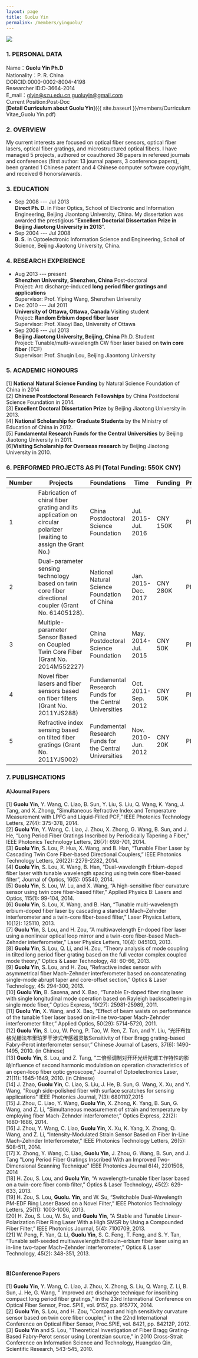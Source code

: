 ```yaml
---
layout: page
title: GuoLu Yin
permalink: /members/yinguolu/
---
```


<a href="{{ site.baseurl }}/members/yinguolu/">
<img class="member-avatar" src="{{ site.baseurl }}/images/yinguolu-92x128.jpg">
</a>

### 1. PERSONAL DATA

Name：**Guolu Yin Ph.D**<br>
Nationality：P. R. China<br>
DORCID:0000-0002-8004-4198<br>
Researcher ID:D-3664-2014<br>
E_mail：glyin@szu.edu.cn,guoluyin@gmail.com<br/>
Current Position:Post-Doc<br>
[**Detail Curriculum about Guolu Yin**]({{ site.baseurl }}/members/Curriculum Vitae_Guolu Yin.pdf)<br>

### 2. OVERVIEW

My current interests are focused on optical fiber sensors, optical fiber lasers, optical fiber gratings, and microstructured optical fibers. I have managed 5 projects, authored or coauthored 38 papers in refereed journals and conferences (first author: 13 journal papers, 3 conference papers), been granted 1 Chinese patent and 4 Chinese computer software copyright, and received 6 honors/awards.
   
### 3. EDUCATION

+ Sep 2008 --- Jul 2013<br> 
**Direct Ph. D**. in Fiber Optics, School of Electronic and Information Engineering, Beijing Jiaontong University, China. My dissertation was awarded the prestigious “**Excellent Doctorial Dissertation Prize in Beijing Jiaotong University in 2013**”.
+ Sep 2004 --- Jul 2008<br> **B. S**. in Optoelectronic Information Science and Engineering, Scholl of Science, Beijing Jiaotong University, China.

###	4. RESEARCH EXPERIENCE

+ Aug 2013 --- present<br>
**Shenzhen University, Shenzhen, China**                        Post-doctoral<br>
Project: Arc discharge-induced **long period fiber gratings and applications**<br>
Supervisor: Prof. Yiping Wang, Shenzhen University
+ Dec 2010 --- Jul 2011<br>
**University of Ottawa, Ottawa, Canada**                      Visiting student<br>
Project: **Random Erbium doped fiber laser**<br>
Supervisor: Prof. Xiaoyi Bao, University of Ottawa<br>
+ Sep 2008 --- Jul 2013<br>
**Beijing Jiaotong University, Beijing, China**                    Ph.D. Student<br>
Project: Tunable/multi-wavelength CW fiber laser based on **twin core fiber** (TCF)<br>
Supervisor: Prof. Shuqin Lou, Beijing Jiaontong University<br>



###	5. ACADEMIC HONOURS
[1] **National Natural Science Funding** by Natural Science Foundation of China in 2014<br>
[2] **Chinese Postdoctoral Research Fellowships** by China Postdoctoral Science Foundation in 2014.<br>
[3] **Excellent Doctoral Dissertation Prize** by Beijing Jiaotong University in 2013.<br> 
[4] **National Scholarship for Graduate Students** by the Ministry of Education of China in 2012.<br>
[5] **Fundamental Research Funds for the Central Universities** by Beijing Jiaotong University in 2011.<br>
[6]**Visiting Scholarship for Overseas research** by Beijing Jiaotong University in 2010.<br>

### 6. PERFORMED PROJECTS AS PI (Total Funding: 550K CNY)

<table>
  <thead>
    <tr>
      <th style="width: 5%">Number</th>
      <th style="width: 45%">Projects</th>
      <th style="width: 25%">Foundations</th>
      <th style="width: 15%">Time </th>
      <th style="width: 5%">Funding</th>
      <th style="width: 5%">Principal</th>
  </thead>
  <tbody>
    <tr>
      <td>1</th>
      <td>Fabrication of chiral fiber grating and its application on circular polarizer (waiting to assign the Grant No.)</th>
      <td>China Postdoctoral Science Foundation</th>
      <td>Jul. 2015-Jul. 2016</th>
      <td>CNY 150K</th>
      <td>PI</th>
    </tr>
    <tr>
      <td>2</th>
      <td>Dual-parameter sensing technology based on twin core fiber directional coupler (Grant No. 61405128).</th>
      <td>National Natural Science Foundation of China</th>
      <td>Jan. 2015-Dec. 2017</th>
      <td>CNY 280K</th>
      <td>PI</th>
    </tr>
    <tr>
      <td>3</th>
      <td>Multiple-parameter Sensor Based on Coupled Twin Core Fiber (Grant No. 2014M552227)</th>
      <td>China Postdoctoral Science Foundation</th>
      <td>May. 2014-Jul. 2015</th>
      <td>CNY 50K</th>
      <td>PI</th>
    </tr>
    <tr>
      <td>4</th>
      <td>Novel fiber lasers and fiber sensors based on fiber filters (Grant No. 2011YJS288)</th>
      <td>Fundamental Research Funds for the Central Universities</th>
      <td>Oct. 2011-Sep. 2012</th>
      <td>CNY 50K</th>
      <td>PI</th>
    </tr>
    <tr>
      <td>5</th>
      <td>Refractive index sensing based on tilted fiber gratings (Grant No. 2011YJS002)</th>
      <td>Fundamental Research Funds for the Central Universities</th>
      <td>Nov. 2010-Jun. 2012</th>
      <td>CNY 20K</th>
      <td>PI</th>
    </tr>
     
</tbody>
</table>

### 7. PUBLISHCATIONS

#### **A)Journal Papers**<br>
[1] **Guolu Yin**, Y. Wang, C. Liao, B. Sun, Y. Liu, S. Liu, Q. Wang, K. Yang, J. Tang, and X. Zhong, “Simultaneous Refractive Index and Temperature Measurement with LPFG and Liquid-Filled PCF,” IEEE Photonics Technology Letters, 27(4): 375-378, 2014. <br>
[2] **Guolu Yin**, Y. Wang, C. Liao, J. Zhou, X. Zhong, G. Wang, B. Sun, and J. He, “Long Period Fiber Gratings Inscribed by Periodically Tapering a Fiber,” IEEE Photonics Technology Letters, 26(7): 698-701, 2014.<br>
[3] **Guolu Yin**, S. Lou, P. Hua, X. Wang, and B. Han, “Tunable Fiber Laser by Cascading Twin Core Fiber-based Directional Couplers,” IEEE Photonics Technology Letters, 26(22): 2279-2282, 2014.<br>
[4] **Guolu Yin**, S. Lou, X. Wang, B. Han, “Dual-wavelength Erbium-doped fiber laser with tunable wavelength spacing using twin core fiber-based filter”, Journal of Optics, 16(5): 05540, 2014.<br>
[5] **Guolu Yin**, S. Lou, W. Lu, and X. Wang, “A high-sensitive fiber curvature sensor using twin core fiber-based filter,” Applied Physics B: Lasers and Optics, 115(1): 99-104, 2014.<br>
[6] **Guolu Yin**, S. Lou, X. Wang, and B. Han, “Tunable multi-wavelength erbium-doped fiber laser by cascading a standard Mach–Zehnder interferometer and a twin-core fiber-based filter,” Laser Physics Letters, 10(12): 125110, 2013. <br>
[7] **Guolu Yin**, S. Lou, and H. Zou, “A multiwavelength Er-doped fiber laser using a nonlinear optical loop mirror and a twin-core fiber-based Mach–Zehnder interferometer,” Laser Physics Letters, 10(4): 045103, 2013. <br>
[8] **Guolu Yin**, S. Lou, Q. Li, and H. Zou, “Theory analysis of mode coupling in tilted long period fiber grating based on the full vector complex coupled mode theory,” Optics & Laser Technology, 48: 60-66, 2013.<br>
[9] **Guolu Yin**, S. Lou, and H. Zou, “Refractive index sensor with asymmetrical fiber Mach–Zehnder interferometer based on concatenating single-mode abrupt taper and core-offset section,” Optics & Laser Technology, 45: 294-300, 2013.<br>
[10] **Guolu Yin**, B. Saxena, and X. Bao, “Tunable Er-doped fiber ring laser with single longitudinal mode operation based on Rayleigh backscattering in single mode fiber,” Optics Express, 19(27): 25981-25989, 2011. <br>
[11] **Guolu Yin**, X. Wang, and X. Bao, “Effect of beam waists on performance of the tunable fiber laser based on in-line two-taper Mach-Zehnder interferometer filter,” Applied Optics, 50(29): 5714-5720, 2011.<br>
[12] **Guolu Yin**, S. Lou, W. Peng, P. Tao, W. Ren, Z. Tan, and Y. Liu, “光纤布拉格光栅法布里珀罗干涉式传感器灵敏Sensitivity of fiber Bragg grating-based Fabry-Perot interferometer sensor,” Chinese Journal of Lasers, 37(6): 1490-1495, 2010. (in Chinese)<br>
[13] **Guolu Yin**, S. Lou, and Z. Tang, “二倍频调制对开环光纤陀螺工作特性的影响Influence of second harmonic modulation on operation characteristics of an open-loop fiber optic gyroscope,” Journal of Optoelectronics Laser, 21(11): 1645-1649, 2010. (in Chinese)<br>
[14] J. Zhao, **Guolu Yin**, C. Liao, S. Liu, J. He, B. Sun, G. Wang, X. Xu, and Y. Wang, "Rough side-polished fiber with surface scratches for sensing applications" IEEE Photonics Journal, 7(3): 6801107,2015<br>
[15] J. Zhou, C. Liao, Y. Wang, **Guolu Yin**, X. Zhong, K. Yang, B. Sun, G. Wang, and Z. Li, “Simultaneous measurement of strain and temperature by employing fiber Mach-Zehnder interferometer,” Optics Express, 22(2): 1680-1686, 2014.<br>
[16] J. Zhou, Y. Wang, C. Liao, **Guolu Yin**, X. Xu, K. Yang, X. Zhong, Q. Wang, and Z. Li, “Intensity-Modulated Strain Sensor Based on Fiber In-Line Mach-Zehnder Interferometer,” IEEE Photonics Technology Letters, 26(5): 508-511, 2014.<br>
[17] X. Zhong, Y. Wang, C. Liao, **Guolu Yin**, J. Zhou, G. Wang, B. Sun, and J. Tang "Long Period Fiber Gratings Inscribed With an Improved Two-Dimensional Scanning Technique" IEEE Photonics Journal 6(4), 2201508, 2014<br>
[18] H. Zou, S. Lou, and **Guolu Yin**, “A wavelength-tunable fiber laser based on a twin-core fiber comb filter,” Optics & Laser Technology, 45(2): 629-633, 2013.<br>
[19] H. Zou, S. Lou, **Guolu. Yin**, and W. Su, “Switchable Dual-Wavelength PM-EDF Ring Laser Based on a Novel Filter,” IEEE Photonics Technology Letters, 25(11): 1003-1006, 2013.<br>
[20] H. Zou, S. Lou, W. Su, and **Guolu Yin**, “A Stable and Tunable Linear-Polarization Fiber Ring Laser With a High SMSR by Using a Compounded Fiber Filter,” IEEE Photonics Journal, 5(4): 7100709, 2013.<br>
[21] W. Peng, F. Yan, Q. Li, **Guolu Yin**, S. C. Feng, T. Feng, and S. Y. Tan, “Tunable self-seeded multiwavelength Brillouin–erbium fiber laser using an in-line two-taper Mach–Zehnder interferometer,” Optics & Laser Technology, 45(2): 348-351, 2013.<br>
<br>
#### **B)Conference Papers**<br>
[1] **Guolu Yin**, Y. Wang, C. Liao, J. Zhou, X. Zhong, S. Liu, Q. Wang, Z. Li, B. Sun, J. He, G. Wang, " Improved arc discharge technique for inscribing compact long period fiber gratings," in the 23rd International Conference on Optical Fiber Sensor, Proc. SPIE, vol. 9157, pp. 91577X, 2014.<br>
[2] **Guolu Yin**, S. Lou, and H. Zou, "Compact and high sensitivity curvature sensor based on twin core fiber coupler," in the 22nd International Conference on Optical Fiber Sensor, Proc.SPIE, vol. 8421, pp. 84212P, 2012.<br>
[3] **Guolu Yin** and S. Lou, "Theoretical Investigation of Fiber Bragg Grating-Based Fabry-Perot sensor using Lorentzian source," in 2010 Cross-Strait Conference on Information Science and Technology, Huangdao Qin, Scientific Research, 543-545, 2010.<br>
